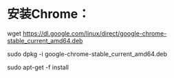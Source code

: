 # 安装Chrome：

wget https://dl.google.com/linux/direct/google-chrome-stable_current_amd64.deb 

sudo dpkg -i google-chrome-stable_current_amd64.deb

 sudo apt-get -f install 
